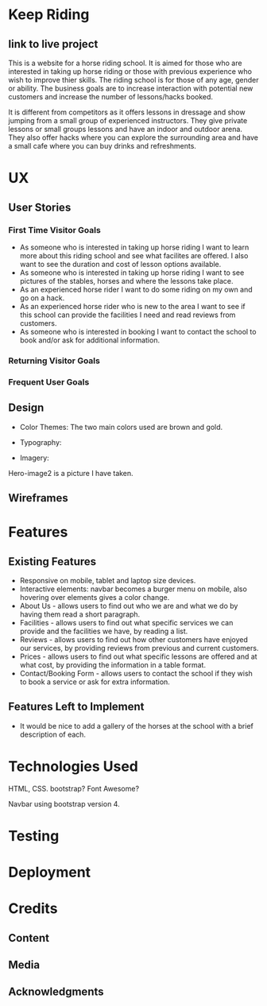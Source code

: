# Keep Riding

## link to live project

This is a website for a horse riding school. It is aimed for those who are interested in taking up horse riding or those with previous experience who wish to improve thier skills.
The riding school is for those of any age, gender or ability. The business goals are to increase interaction with potential new customers and increase the number of lessons/hacks booked.

It is different from competitors as it offers lessons in dressage and show jumping from a small group of experienced instructors. They give private lessons or small groups lessons and have an indoor and outdoor arena.
They also offer hacks where you can explore the surrounding area and have a small cafe where you can buy drinks and refreshments.

# UX

## User Stories

### First Time Visitor Goals

* As someone who is interested in taking up horse riding I want to learn more about this riding school and see what facilites are offered. I also want to see the duration and cost of lesson options available.
* As someone who is interested in taking up horse riding I want to see pictures of the stables, horses and where the lessons take place.
* As an experienced horse rider I want to do some riding on my own and go on a hack.
* As an experienced horse rider who is new to the area I want to see if this school can provide the facilities I need and read reviews from customers.
* As someone who is interested in booking I want to contact the school to book and/or ask for additional information.

### Returning Visitor Goals

### Frequent User Goals

## Design

* Color Themes: 
The two main colors used are brown and gold.

* Typography:

* Imagery:

Hero-image2 is a picture I have taken. 

## Wireframes

# Features

## Existing Features

* Responsive on mobile, tablet and laptop size devices.
* Interactive elements: navbar becomes a burger menu on mobile, also hovering over elements gives a color change.
* About Us - allows users to find out who we are and what we do by having them read a short paragraph.
* Facilities - allows users to find out what specific services we can provide and the facilities we have, by reading a list.
* Reviews - allows users to find out how other customers have enjoyed our services, by providing reviews from previous and current customers.
* Prices - allows users to find out what specific lessons are offered and at what cost, by providing the information in a table format.
* Contact/Booking Form - allows users to contact the school if they wish to book a service or ask for extra information. 

## Features Left to Implement

* It would be nice to add a gallery of the horses at the school with a brief description of each.

# Technologies Used

HTML, CSS.
bootstrap? Font Awesome?

Navbar using bootstrap version 4.
 
# Testing

# Deployment

# Credits

## Content

## Media

## Acknowledgments